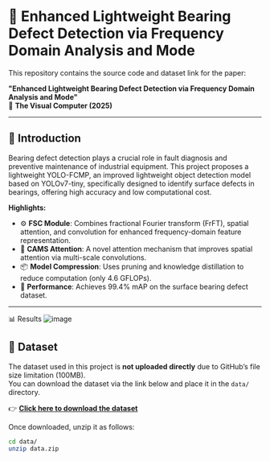 # 🧠 Enhanced Lightweight Bearing Defect Detection via Frequency Domain Analysis and Mode

This repository contains the source code and dataset link for the paper:

**"Enhanced Lightweight Bearing Defect Detection via Frequency Domain Analysis and Mode"**  
📌  **The Visual Computer (2025)**

---

## 📌 Introduction

Bearing defect detection plays a crucial role in fault diagnosis and preventive maintenance of industrial equipment. This project proposes a lightweight YOLO-FCMP, an improved lightweight object detection model based on YOLOv7-tiny, specifically designed to identify surface defects in bearings, offering high accuracy and low computational cost.

**Highlights:**
- ⚙️ **FSC Module**: Combines fractional Fourier transform (FrFT), spatial attention, and convolution for enhanced frequency-domain feature representation.
- 🧩 **CAMS Attention**: A novel attention mechanism that improves spatial attention via multi-scale convolutions.
- 📦 **Model Compression**: Uses pruning and knowledge distillation to reduce computation (only 4.6 GFLOPs).
- 🎯 **Performance**: Achieves 99.4% mAP on the surface bearing defect dataset.

---

📊 Results
![image](https://github.com/user-attachments/assets/ef3d2c85-334b-44cc-a93e-3ad20b7efafe)


## 📁 Dataset

The dataset used in this project is **not uploaded directly** due to GitHub’s file size limitation (100MB).  
You can download the dataset via the link below and place it in the `data/` directory.

👉 [**Click here to download the dataset**](https://your-dataset-link.com)  


Once downloaded, unzip it as follows:

```bash
cd data/
unzip data.zip
